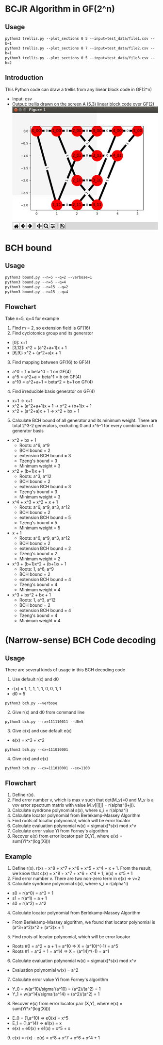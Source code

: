 # BCJR Algorithm in GF(2^n)
## Usage
```
python3 trellis.py --plot_sections 0 5 --input=test_data/file1.csv --b=1
python3 trellis.py --plot_sections 0 7 --input=test_data/file2.csv --b=1
python3 trellis.py --plot_sections 0 5 --input=test_data/file3.csv --b=2
```
## Introduction
This Python code can draw a trellis from any linear block code in GF(2^n)
- Input: csv
- Output: trellis drawn on the screen
A (5,3) linear block code over GF(2)
![file1](/img/file1.png)

# BCH bound
## Usage
```
python3 bound.py --n=5 --q=2 --verbose=1
python3 bound.py --n=5 --q=4
python3 bound.py --n=15 --q=2
python3 bound.py --n=15 --q=4
```
## Flowchart
Take n=5, q=4 for example
1. Find m = 2, so extension field is GF(16)
2. Find cyclotonics group and its generator
  - \[0\]: x+1
  - \[3,12\]: x^2 + (a^2+a+1)x + 1
  - \[6,9\]: x^2 + (a^2+a)x + 1
3. Find mapping between GF(16) to GF(4)
  - a^0  = 1 = beta^0 = 1 on GF(4)
  - a^5  = a^2+a = beta^1 = b on GF(4)
  - a^10 = a^2+a+1 = beta^2 = b+1 on GF(4)
4. Find irreducible basis generator on GF(4)
  - x+1 -> x+1
  - x^2 + (a^2+a+1)x + 1 -> x^2 + (b+1)x + 1
  - x^2 + (a^2+a)x + 1 -> x^2 + bx + 1
5. Calculate BCH bound of all generator and its minimum weight. There are total 2^3-2 generators, excluding 0 and x^5-1 for every combination of generator basis
  - x^2 + bx + 1
    - Roots: a^6, a^9
    - BCH bound = 2
    - extension BCH bound = 3
    - Tzeng's bound = 3
    - Minimum weight = 3
  - x^2 + (b+1)x + 1
    - Roots: a^3, a^12
    - BCH bound = 2
    - extension BCH bound = 3
    - Tzeng's bound = 3
    - Minimum weight = 3
  - x^4 + x^3 + x^2 + x + 1
    - Roots: a^6, a^9, a^3, a^12
    - BCH bound = 2
    - extension BCH bound = 5
    - Tzeng's bound = 5
    - Minimum weight = 5
  - x + 1
    - Roots: a^6, a^9, a^3, a^12
    - BCH bound = 2
    - extension BCH bound = 2
    - Tzeng's bound = 2
    - Minimum weight = 2
  - x^3 + (b+1)x^2 + (b+1)x + 1
    - Roots: 1, a^6, a^9
    - BCH bound = 2
    - extension BCH bound = 4
    - Tzeng's bound = 4
    - Minimum weight = 4
  - x^3 + bx^2 + bx + 1
    - Roots: 1, a^3, a^12
    - BCH bound = 2
    - extension BCH bound = 4
    - Tzeng's bound = 4
    - Minimum weight = 4
  
# (Narrow-sense) BCH Code decoding
## Usage
There are several kinds of usage in this BCH decoding code
1. Use default r(x) and d0
  - r(x) =  1, 1, 1, 1, 1, 0, 0, 1, 1
  - d0 = 5
  ```
  python3 bch.py --verbose
  ```
2. Give r(x) and d0 from command line
  ```
  python3 bch.py --rx=111110011 --d0=5
  ```

3. Give c(x) and use default e(x)
  - e(x) = x^3 + x^2
  ```
  python3 bch.py --cx=111010001
  ```

4. Give c(x) and e(x)
  ```
  python3 bch.py --cx=111010001 --ex=1100
  ```

## Flowchart
1. Define r(x).
2. Find error number v, which is max v such that det(M_v)=0 and M_v is a vxv error spectrum matrix with value M_v\[i\]\[j\] = r(alpha^(i+j)).
3. Calculate syndrone polynomial s(x), where s_i = r(alpha^i)
4. Calculate locator polynomial from Berlekamp-Massey Algorithm
5. Find roots of locator polynomial, which will be error locator
6. Calculate evaluation polynomial w(x) = sigma(x)\*s(x) mod x^v
7. Calculate error value Yi from Forney's algorithm
8. Recover e(x) from error locator pair (X,Y), where e(x) = sum(Yi\*x^(log(Xi)))

## Example
1. Define r(x). r(x) = x^8 + x^7 + x^6 + x^5 + x^4 + x + 1. From the result, we know that c(x) = x^8 + x^7 + x^6 + x^4 + 1, e(x) = x^5 + 1
2. Find error number v. There are two non-zero term in e(x) => v=2
3. Calculate syndrone polynomial s(x), where s_i = r(alpha^i)
  - s0 = r(a^0) = a^3 + 1
  - s1 = r(a^1) = a   + 1
  - s0 = r(a^2) = a^2
4. Calculate locator polynomial from Berlekamp-Massey Algorithm
  - From Berlekamp-Massey algorithm, we found that locator polynomial is (a^3+a^2)x^2 + (a^2)x + 1
5. Find roots of locator polynomial, which will be error locator
  - Roots #0 = a^2 + a + 1 = a^10 => X = (a^10)^(-1) = a^5
  - Roots #1 = a^3     + 1 = a^14 => X = (a^14)^(-1) = a^1
6. Calculate evaluation polynomial w(x) = sigma(x)\*s(x) mod x^v
  - Evaluation polynomial w(x) = a^2
7. Calculate error value Yi from Forney's algorithm
  - Y_0 = w(a^10)/sigma'(a^10) = (a^2)/(a^2) = 1
  - Y_1 = w(a^14)/sigma'(a^14) = (a^2)/(a^2) = 1
8. Recover e(x) from error locator pair (X,Y), where e(x) = sum(Yi\*x^(log(Xi)))
  - E_0 = (1,a^10) => e0(x) = x^5
  - E_1 = (1,a^14) => e1(x) = x
  - e(x) = e0(x) + e1(x) = x^5 + x
9. c(x) = r(x) - e(x) = x^8 + x^7 + x^6 + x^4 + 1
